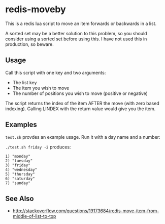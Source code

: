 # redis-moveby

This is a redis lua script to move an item forwards or backwards in a list.

A sorted set may be a better solution to this problem, so you should consider using a sorted set before using this.
I have not used this in production, so beware.


## Usage

Call this script with one key and two arguments:

* The list key
* The item you wish to move
* The number of positions you wish to move (positive or negative)

The script returns the index of the item AFTER the move (with zero based indexing).
Calling LINDEX with the return value would give you the item.


## Examples

`test.sh` provdes an example usage.  Run it with a day name and a number:

`./test.sh friday -2` produces:

```
1) "monday"
2) "tuesday"
3) "friday"
4) "wednesday"
5) "thursday"
6) "saturday"
7) "sunday"
```


## See Also

* http://stackoverflow.com/questions/19173684/redis-move-item-from-middle-of-list-to-top